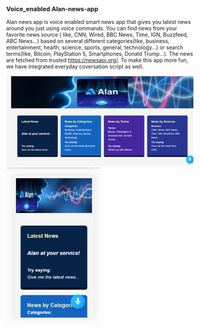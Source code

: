 
### Voice_enabled Alan-news-app

Alan news app is voice enabled smart news app that gives you latest news around you just using voice commands. You can find news from your favorite news source ( like, CNN, Wired, BBC News, Time, IGN, Buzzfeed, ABC News...) based on several different categories(like, business, entertainment, health, science, sports, general, technology...) or search terms(like, Bitcoin, PlayStation 5, Smartphones, Donald Trump...). The news are fetched from trusted https://newsapi.org/. To make this app more fun, we have integrated everyday coversation script as well.  

<img src="./img/Screenshot (17).png" alt="desktop" width="500">
<br/>

<img src="./img/Screenshot (16).png" alt="desktop" width="250">
<br/>

